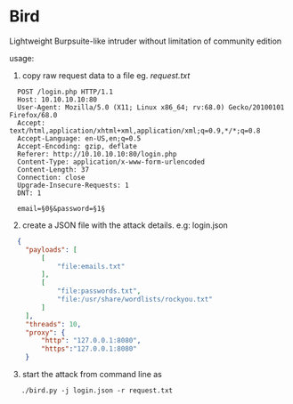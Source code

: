 # Bird
Lightweight Burpsuite-like intruder without limitation of community edition

usage:
  1. copy raw request data to a file eg. *request.txt*
  ```
    POST /login.php HTTP/1.1
    Host: 10.10.10.10:80
    User-Agent: Mozilla/5.0 (X11; Linux x86_64; rv:68.0) Gecko/20100101 Firefox/68.0
    Accept: text/html,application/xhtml+xml,application/xml;q=0.9,*/*;q=0.8
    Accept-Language: en-US,en;q=0.5
    Accept-Encoding: gzip, deflate
    Referer: http://10.10.10.10:80/login.php
    Content-Type: application/x-www-form-urlencoded
    Content-Length: 37
    Connection: close
    Upgrade-Insecure-Requests: 1
    DNT: 1

    email=§0§&password=§1§
  ```
  2. create a JSON file with the attack details. e.g: login.json
  ``` json
    {
      "payloads": [
          [
              "file:emails.txt"
          ],
          [
              "file:passwords.txt",
              "file:/usr/share/wordlists/rockyou.txt"
          ]
      ],
      "threads": 10,
      "proxy": {
          "http": "127.0.0.1:8080",
          "https":"127.0.0.1:8080"
      }
   ```
   3. start the attack from command line as
   ```
      ./bird.py -j login.json -r request.txt
   ```
